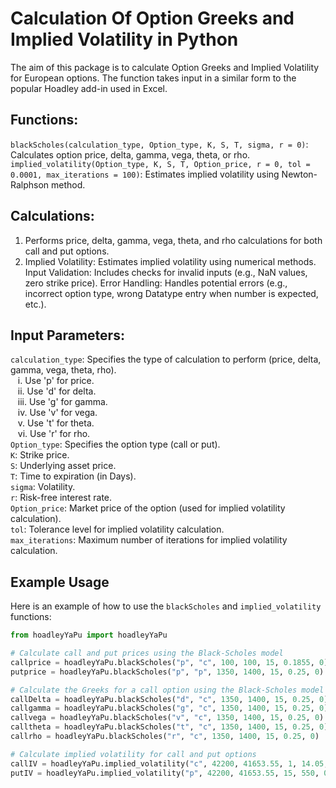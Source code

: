 # **Calculation Of Option Greeks and Implied Volatility in Python**

The aim of this package is to calculate Option Greeks and Implied Volatility for European options. The function takes input in a similar form to the popular Hoadley add-in used in Excel.

## **Functions:**
```blackScholes(calculation_type, Option_type, K, S, T, sigma, r = 0)```: Calculates option price, delta, gamma, vega, theta, or rho.
```implied_volatility(Option_type, K, S, T, Option_price, r = 0, tol = 0.0001, max_iterations = 100)```: Estimates implied volatility using Newton-Ralphson method.

## **Calculations**: 
1.  Performs price, delta, gamma, vega, theta, and rho calculations for both call and put options.
2.  Implied Volatility: Estimates implied volatility using numerical methods.
Input Validation: Includes checks for invalid inputs (e.g., NaN values, zero strike price).
Error Handling: Handles potential errors (e.g., incorrect option type, wrong Datatype entry when number is expected, etc.).

## **Input Parameters**:
```calculation_type```: Specifies the type of calculation to perform (price, delta, gamma, vega, theta, rho).<br>
&nbsp;&nbsp;&nbsp;i. Use 'p' for price.<br>
&nbsp;&nbsp;&nbsp;ii. Use 'd' for delta.<br>
&nbsp;&nbsp;&nbsp;iii. Use 'g' for gamma.<br>
&nbsp;&nbsp;&nbsp;iv. Use 'v' for vega.<br>
&nbsp;&nbsp;&nbsp;v. Use 't' for theta.<br>
&nbsp;&nbsp;&nbsp;vi. Use 'r' for rho.<br>
```Option_type```: Specifies the option type (call or put).<br>
```K```: Strike price.<br>
```S```: Underlying asset price.<br>
```T```: Time to expiration (in Days).<br>
```sigma```: Volatility.<br>
```r```: Risk-free interest rate.<br>
```Option_price```: Market price of the option (used for implied volatility calculation).<br>
```tol```: Tolerance level for implied volatility calculation.<br>
```max_iterations```: Maximum number of iterations for implied volatility calculation.<br>

## Example Usage

Here is an example of how to use the `blackScholes` and `implied_volatility` functions:

```python
from hoadleyYaPu import hoadleyYaPu

# Calculate call and put prices using the Black-Scholes model
callprice = hoadleyYaPu.blackScholes("p", "c", 100, 100, 15, 0.1855, 0)
putprice = hoadleyYaPu.blackScholes("p", "p", 1350, 1400, 15, 0.25, 0)

# Calculate the Greeks for a call option using the Black-Scholes model
callDelta = hoadleyYaPu.blackScholes("d", "c", 1350, 1400, 15, 0.25, 0)
callgamma = hoadleyYaPu.blackScholes("g", "c", 1350, 1400, 15, 0.25, 0)
callvega = hoadleyYaPu.blackScholes("v", "c", 1350, 1400, 15, 0.25, 0)
calltheta = hoadleyYaPu.blackScholes("t", "c", 1350, 1400, 15, 0.25, 0)
callrho = hoadleyYaPu.blackScholes("r", "c", 1350, 1400, 15, 0.25, 0)

# Calculate implied volatility for call and put options
callIV = hoadleyYaPu.implied_volatility("c", 42200, 41653.55, 1, 14.05, 0)
putIV = hoadleyYaPu.implied_volatility("p", 42200, 41653.55, 15, 550, 0)

